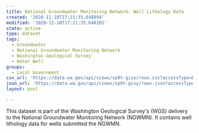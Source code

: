 ```yaml
---
title: National Groundwater Monitoring Network- Well Lithology Data
created: '2020-11-10T17:21:35.648094'
modified: '2020-11-10T17:21:35.648101'
state: active
type: dataset
tags:
  - Groundwater
  - National Groundwater Monitoring Network
  - Washington Geological Survey
  - Water Well
groups:
  - Local Government
csv_url: 'https://data.wa.gov/api/views/vp9t-gixy/rows.csv?accessType=DOWNLOAD'
json_url: 'https://data.wa.gov/api/views/vp9t-gixy/rows.json?accessType=DOWNLOAD'
layout: post

---
```

This dataset is part of the Washington Geological Survey's (WGS) delivery to the National Groundwater Monitoring Network (NGWMN). It contains well lithology data for wells submitted the NGWMN.
